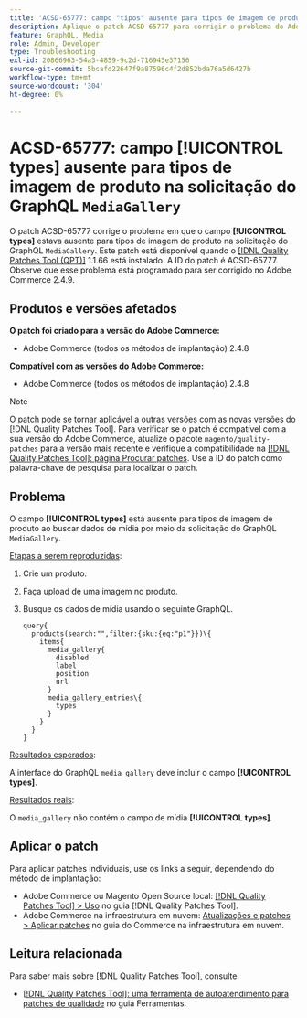 ```yaml
---
title: 'ACSD-65777: campo "tipos" ausente para tipos de imagem de produto na solicitação do GraphQL "MediaGallery"'
description: Aplique o patch ACSD-65777 para corrigir o problema do Adobe Commerce em que o campo "tipos" estava ausente para tipos de imagem de produto na solicitação do GraphQL "MediaGallery".
feature: GraphQL, Media
role: Admin, Developer
type: Troubleshooting
exl-id: 20866963-54a3-4859-9c2d-716945e37156
source-git-commit: 5bcafd22647f9a87596c4f2d852bda76a5d6427b
workflow-type: tm+mt
source-wordcount: '304'
ht-degree: 0%

---
```


# ACSD-65777: campo **[!UICONTROL types]** ausente para tipos de imagem de produto na solicitação do GraphQL `MediaGallery`

O patch ACSD-65777 corrige o problema em que o campo **[!UICONTROL types]** estava ausente para tipos de imagem de produto na solicitação do GraphQL `MediaGallery`. Este patch está disponível quando o [[!DNL Quality Patches Tool (QPT)]](/help/tools/quality-patches-tool/quality-patches-tool-to-self-serve-quality-patches.md) 1.1.66 está instalado. A ID do patch é ACSD-65777. Observe que esse problema está programado para ser corrigido no Adobe Commerce 2.4.9.

## Produtos e versões afetados

**O patch foi criado para a versão do Adobe Commerce:**

* Adobe Commerce (todos os métodos de implantação) 2.4.8

**Compatível com as versões do Adobe Commerce:**

* Adobe Commerce (todos os métodos de implantação) 2.4.8

>[!NOTE]
>
>O patch pode se tornar aplicável a outras versões com as novas versões do [!DNL Quality Patches Tool]. Para verificar se o patch é compatível com a sua versão do Adobe Commerce, atualize o pacote `magento/quality-patches` para a versão mais recente e verifique a compatibilidade na [[!DNL Quality Patches Tool]: página Procurar patches](https://experienceleague.adobe.com/tools/commerce-quality-patches/index.html). Use a ID do patch como palavra-chave de pesquisa para localizar o patch.

## Problema

O campo **[!UICONTROL types]** está ausente para tipos de imagem de produto ao buscar dados de mídia por meio da solicitação do GraphQL `MediaGallery`.

<u>Etapas a serem reproduzidas</u>:

1. Crie um produto.
1. Faça upload de uma imagem no produto.
1. Busque os dados de mídia usando o seguinte GraphQL.

   ```
   query{
     products(search:"",filter:{sku:{eq:"p1"}})\{
       items{
         media_gallery{
           disabled
           label
           position
           url
         }
         media_gallery_entries\{
           types
         }
       }
     }
   }
   ```

<u>Resultados esperados</u>:

A interface do GraphQL `media_gallery` deve incluir o campo **[!UICONTROL types]**.

<u>Resultados reais</u>:

O `media_gallery` não contém o campo de mídia **[!UICONTROL types]**.

## Aplicar o patch

Para aplicar patches individuais, use os links a seguir, dependendo do método de implantação:

* Adobe Commerce ou Magento Open Source local: [[!DNL Quality Patches Tool] > Uso](/help/tools/quality-patches-tool/usage.md) no guia [!DNL Quality Patches Tool].
* Adobe Commerce na infraestrutura em nuvem: [Atualizações e patches > Aplicar patches](https://experienceleague.adobe.com/docs/commerce-cloud-service/user-guide/develop/upgrade/apply-patches.html) no guia do Commerce na infraestrutura em nuvem.

## Leitura relacionada

Para saber mais sobre [!DNL Quality Patches Tool], consulte:

* [[!DNL Quality Patches Tool]: uma ferramenta de autoatendimento para patches de qualidade](/help/tools/quality-patches-tool/quality-patches-tool-to-self-serve-quality-patches.md) no guia Ferramentas.
